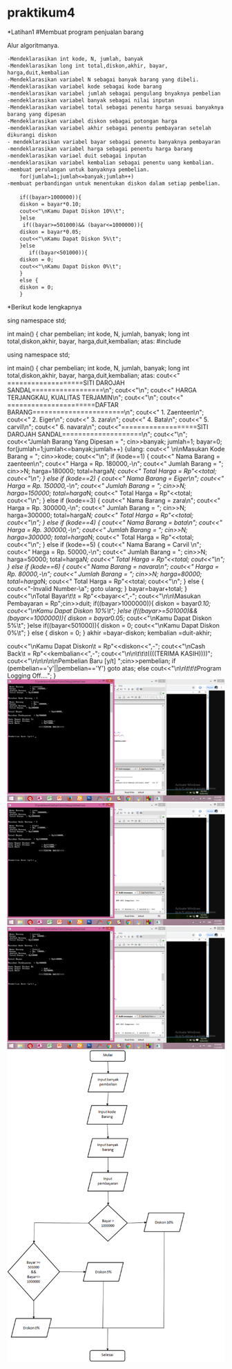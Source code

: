 # praktikum4


*Latihan1 #Membuat program penjualan barang

Alur algoritmanya.

	-Mendeklarasikan int kode, N, jumlah, banyak
	-Mendeklarasikan long int total,diskon,akhir, bayar, harga,duit,kembalian
	-Mendeklarasikan variabel N sebagai banyak barang yang dibeli.
	-Mendeklarasikan variabel kode sebagai kode barang
	-mendeklarasikan variabel jumlah sebagai pengulang bnyaknya pembelian
	-mendeklarasikan variabel banyak sebagai nilai inputan 
	-Mendeklarasikan variabel total sebagai penentu harga sesuai banyaknya barang yang dipesan
	-Mendeklarasikan variabel diskon sebagai potongan harga
	-mendeklarasikan variabel akhir sebagai penentu pembayaran setelah dikurangi diskon
	- mendeklarasikan variabel bayar sebagai penentu banyaknya pembayaran
	-mendeklarasikan variabel harga sebagai penentu harga barang
	-mendeklarasikan variael duit sebagai inputan
	-mendeklarasikan variabel kembalian sebagai penentu uang kembalian.
	-membuat perulangan untuk banyaknya pembelian.
		for(jumlah=1;jumlah<=banyak;jumlah++)
	-membuat perbandingan untuk menentukan diskon dalam setiap pembelian.

		if((bayar>1000000)){
		diskon = bayar*0.10;
		cout<<"\nKamu Dapat Diskon 10%\t";
		}else
   		 if((bayar>=501000)&& (bayar<=1000000)){
		diskon = bayar*0.05;
		cout<<"\nKamu Dapat Diskon 5%\t";
		}else
 		   if((bayar<501000)){
		diskon = 0;
		cout<<"\nKamu Dapat Diskon 0%\t";
		}
		else {
		diskon = 0;
		}
*Berikut kode lengkapnya

sing namespace std;

int main()
{
    char pembelian;
int kode, N, jumlah, banyak;
long int total,diskon,akhir, bayar, harga,duit,kembalian;
atas:
#include <iostream>

using namespace std;

int main()
{
    char pembelian;
int kode, N, jumlah, banyak;
long int total,diskon,akhir, bayar, harga,duit,kembalian;
atas:
cout<<"   ===================SITI DAROJAH SANDAL==================\n";
cout<<"\n";
cout<<"       HARGA TERJANGKAU, KUALITAS TERJAMIN\n";
cout<<"\n";
cout<<" ======================DAFTAR BARANG=======================\n";
cout<<" 1. Zaenteen\n";
cout<<" 2. Eiger\n";
cout<<" 3. zara\n";
cout<<" 4. Bata\n";
cout<<" 5. carvil\n";
cout<<" 6. navara\n";
cout<<"===================SITI DAROJAH SANDAL====================\n";
cout<<"\n";
cout<<"Jumlah Barang Yang Dipesan = ";
cin>>banyak;
jumlah=1;
bayar=0;
for(jumlah=1;jumlah<=banyak;jumlah++)
{ulang:
 cout<<" \n\nMasukan Kode Barang = ";
cin>>kode;
cout<<"\n";
    if (kode==1)
{
    cout<<" Nama Barang     = zaenteen\n";
    cout<<" Harga           = Rp. 180000,-\n";
    cout<<" Jumlah Barang   = ";
    cin>>N;
    harga=180000;
    total=harga*N;
    cout<<" Total Harga  = Rp"<<total;
    cout<<"\n";
}
else
    if (kode==2)
{
    cout<<" Nama Barang     = Eiger\n";
    cout<<" Harga           = Rp. 150000,-\n";
    cout<<" Jumlah Barang   = ";
    cin>>N;
    harga=150000;
    total=harga*N;
    cout<<" Total Harga  = Rp"<<total;
    cout<<"\n";
}
else
    if (kode==3)
{
    cout<<" Nama Barang     = zara\n";
    cout<<" Harga           = Rp. 300000,-\n";
    cout<<" Jumlah Barang   = ";
    cin>>N;
    harga=300000;
    total=harga*N;
    cout<<" Total Harga  = Rp"<<total;
    cout<<"\n";
}
else
    if (kode==4)
{
    cout<<" Nama Barang      = bata\n";
    cout<<" Harga            = Rp. 300000,-\n";
    cout<<" Jumlah Barang    = ";
    cin>>N;
    harga=300000;
    total=harga*N;
    cout<<" Total Harga  = Rp"<<total;
    cout<<"\n";
}
else
    if (kode==5)
{
    cout<<" Nama Barang     = Carvil \n";
    cout<<" Harga           = Rp. 50000,-\n";
    cout<<" Jumlah Barang   = ";
    cin>>N;
    harga=50000;
    total=harga*N;
    cout<<" Total Harga  = Rp"<<total;
    cout<<"\n";
}
else
    if (kode==6)
{
    cout<<" Nama Barang     = navara\n";
    cout<<" Harga           = Rp. 80000,-\n";
    cout<<" Jumlah Barang   = ";
    cin>>N;
    harga=80000;
    total=harga*N;
    cout<<" Total Harga  = Rp"<<total;
    cout<<"\n";
}
else
{
    cout<<"-Invalid Number-\a";
goto ulang;
}
bayar=bayar+total;
}
    cout<<"\nTotal Bayar\t\t        = Rp"<<bayar<<",-";
    cout<<"\n\n\Masukan Pembayaran  = Rp";cin>>duit;
if((bayar>1000000)){
diskon = bayar*0.10;
cout<<"\nKamu Dapat Diskon 10%\t";
}else
    if((bayar>=501000)&& (bayar<=1000000)){
diskon = bayar*0.05;
cout<<"\nKamu Dapat Diskon 5%\t";
}else
    if((bayar<501000)){
diskon = 0;
cout<<"\nKamu Dapat Diskon 0%\t";
}
else {
diskon = 0;
}
akhir       =bayar-diskon;
kembalian   =duit-akhir;

cout<<"\nKamu Dapat Diskon\t  = Rp"<<diskon<<",-";
cout<<"\nCash Back\t          = Rp"<<kembalian<<",-";
cout<<"\n\n\t\t\t((((TERIMA KASIH))))";
cout<<"\n\n\n\n\nPembelian Baru [y/t] ";cin>>pembelian;
if (pembelian=='y'||pembelian=='Y')
goto atas;
else
cout<<"\n\n\t\t\tProgram Logging Off....";
}
![img](https://github.com/sitidarojah28/praktikum4/blob/master/latihan1/hasil1.png)
![img](https://github.com/sitidarojah28/praktikum4/blob/master/latihan1/hasil2.png)
![img](https://github.com/sitidarojah28/praktikum4/blob/master/latihan1/hasil3.png)
![img](https://github.com/sitidarojah28/praktikum4/blob/master/latihan1/flowchart.png)